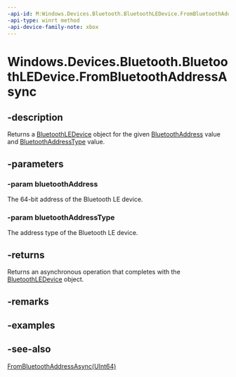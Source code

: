 ```yaml
---
-api-id: M:Windows.Devices.Bluetooth.BluetoothLEDevice.FromBluetoothAddressAsync(System.UInt64,Windows.Devices.Bluetooth.BluetoothAddressType)
-api-type: winrt method
-api-device-family-note: xbox
---
```


<!-- Method syntax
public Windows.Foundation.IAsyncOperation<Windows.Devices.Bluetooth.BluetoothLEDevice> FromBluetoothAddressAsync(System.UInt64 bluetoothAddress, Windows.Devices.Bluetooth.BluetoothAddressType bluetoothAddressType)
-->

# Windows.Devices.Bluetooth.BluetoothLEDevice.FromBluetoothAddressAsync

## -description
Returns a [BluetoothLEDevice](bluetoothledevice.md) object for the given [BluetoothAddress](bluetoothaddresstype.md) value and [BluetoothAddressType](bluetoothaddresstype.md) value.

## -parameters
### -param bluetoothAddress
The 64-bit address of the Bluetooth LE device.

### -param bluetoothAddressType
The address type of the Bluetooth LE device.

## -returns
Returns an asynchronous operation that completes with the [BluetoothLEDevice](bluetoothledevice.md) object.

## -remarks

## -examples

## -see-also
[FromBluetoothAddressAsync(UInt64)](bluetoothledevice_frombluetoothaddressasync_117221987.md)